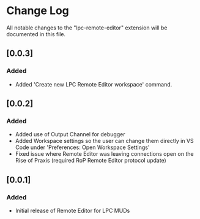 # Change Log

All notable changes to the "lpc-remote-editor" extension will be documented in this file.

## [0.0.3]

### Added

- Added 'Create new LPC Remote Editor workspace' command.


## [0.0.2]

### Added

- Added use of Output Channel for debugger
- Added Workspace settings so the user can change them directly in VS Code under 'Preferences: Open Workspace Settings'
- Fixed issue where Remote Editor was leaving connections open on the Rise of Praxis (required RoP Remote Editor protocol update)

## [0.0.1]

### Added

- Initial release of Remote Editor for LPC MUDs